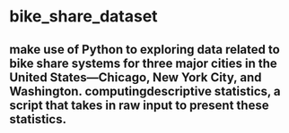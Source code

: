 # bike_share_dataset
## make use of Python to exploring data related to bike share systems for three major cities in the United States—Chicago, New York City, and Washington. computingdescriptive statistics, a script that takes in raw input to present these statistics.
